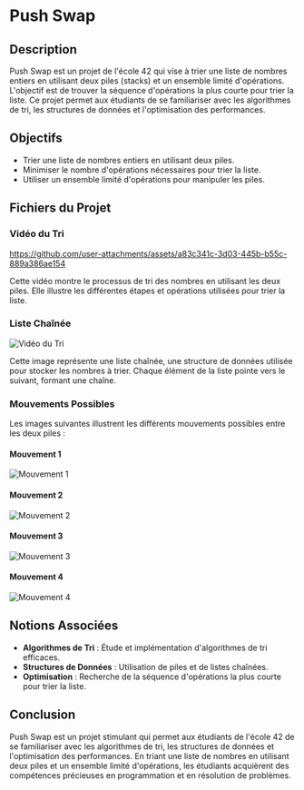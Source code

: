 # Push Swap

## Description

Push Swap est un projet de l'école 42 qui vise à trier une liste de nombres entiers en utilisant deux piles (stacks) et un ensemble limité d'opérations. L'objectif est de trouver la séquence d'opérations la plus courte pour trier la liste. Ce projet permet aux étudiants de se familiariser avec les algorithmes de tri, les structures de données et l'optimisation des performances.

## Objectifs

- Trier une liste de nombres entiers en utilisant deux piles.
- Minimiser le nombre d'opérations nécessaires pour trier la liste.
- Utiliser un ensemble limité d'opérations pour manipuler les piles.

## Fichiers du Projet

### Vidéo du Tri

https://github.com/user-attachments/assets/a83c341c-3d03-445b-b55c-889a386ae154

Cette vidéo montre le processus de tri des nombres en utilisant les deux piles. Elle illustre les différentes étapes et opérations utilisées pour trier la liste.

### Liste Chaînée

![Vidéo du Tri](https://github.com/user-attachments/assets/587c652b-1090-4590-bbb2-24d60a14ad31)

Cette image représente une liste chaînée, une structure de données utilisée pour stocker les nombres à trier. Chaque élément de la liste pointe vers le suivant, formant une chaîne.

### Mouvements Possibles

Les images suivantes illustrent les différents mouvements possibles entre les deux piles :

#### Mouvement 1

![Mouvement 1](https://github.com/user-attachments/assets/6ae57f91-26d3-432e-a799-3898d13dc7e7)

#### Mouvement 2

![Mouvement 2](https://github.com/user-attachments/assets/88dd7f25-8186-493e-a474-2de71322041f)

#### Mouvement 3

![Mouvement 3](https://github.com/user-attachments/assets/a94455fa-7b2a-4cd3-a7ad-d6e399de4d91)

#### Mouvement 4

![Mouvement 4](https://github.com/user-attachments/assets/fcf3c3e8-8129-4455-8685-47fdfc01c348)


## Notions Associées

- **Algorithmes de Tri** : Étude et implémentation d'algorithmes de tri efficaces.
- **Structures de Données** : Utilisation de piles et de listes chaînées.
- **Optimisation** : Recherche de la séquence d'opérations la plus courte pour trier la liste.

## Conclusion

Push Swap est un projet stimulant qui permet aux étudiants de l'école 42 de se familiariser avec les algorithmes de tri, les structures de données et l'optimisation des performances. En triant une liste de nombres en utilisant deux piles et un ensemble limité d'opérations, les étudiants acquièrent des compétences précieuses en programmation et en résolution de problèmes.
